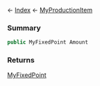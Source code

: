 ← [Index](Api-Index) ← [MyProductionItem](Sandbox.ModAPI.Ingame.MyProductionItem)

### Summary

```csharp
public MyFixedPoint Amount
```

### Returns

[MyFixedPoint](VRage.MyFixedPoint)

